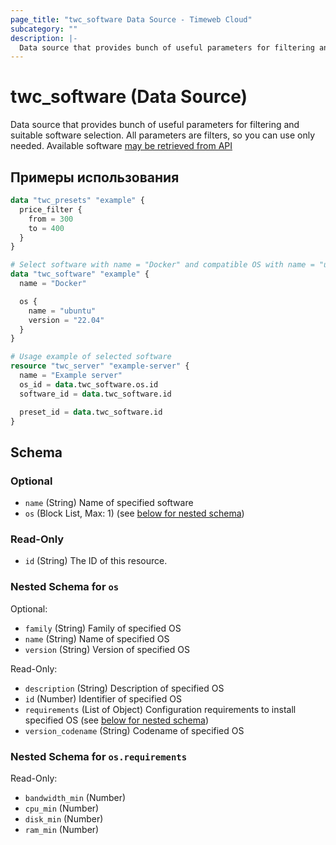 ```yaml
---
page_title: "twc_software Data Source - Timeweb Cloud"
subcategory: ""
description: |-
  Data source that provides bunch of useful parameters for filtering and suitable software selection. All parameters are filters, so you can use only needed. Available software may be retrieved from API https://api.timeweb.cloud/api/v1/software/servers
---
```


# twc_software (Data Source)

Data source that provides bunch of useful parameters for filtering and suitable software selection. All parameters are filters, so you can use only needed. Available software [may be retrieved from API](https://api.timeweb.cloud/api/v1/software/servers)

## Примеры использования

```terraform
data "twc_presets" "example" {
  price_filter {
    from = 300
    to = 400
  }
}

# Select software with name = "Docker" and compatible OS with name = "ubuntu" and version = "22.04"
data "twc_software" "example" {
  name = "Docker"

  os {
    name = "ubuntu"
    version = "22.04"
  }
}

# Usage example of selected software
resource "twc_server" "example-server" {
  name = "Example server"
  os_id = data.twc_software.os.id
  software_id = data.twc_software.id

  preset_id = data.twc_software.id
}
```

<!-- schema generated by tfplugindocs -->
## Schema

### Optional

- `name` (String) Name of specified software
- `os` (Block List, Max: 1) (see [below for nested schema](#nestedblock--os))

### Read-Only

- `id` (String) The ID of this resource.

<a id="nestedblock--os"></a>
### Nested Schema for `os`

Optional:

- `family` (String) Family of specified OS
- `name` (String) Name of specified OS
- `version` (String) Version of specified OS

Read-Only:

- `description` (String) Description of specified OS
- `id` (Number) Identifier of specified OS
- `requirements` (List of Object) Configuration requirements to install specified OS (see [below for nested schema](#nestedatt--os--requirements))
- `version_codename` (String) Codename of specified OS

<a id="nestedatt--os--requirements"></a>
### Nested Schema for `os.requirements`

Read-Only:

- `bandwidth_min` (Number)
- `cpu_min` (Number)
- `disk_min` (Number)
- `ram_min` (Number)

